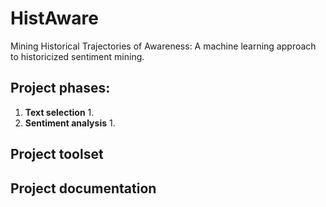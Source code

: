 # HistAware
Mining Historical Trajectories of Awareness: A machine learning approach to historicized sentiment mining.

## Project phases:

1. **Text selection**
   1. 
2. **Sentiment analysis**
   1. 

## Project toolset

## Project documentation